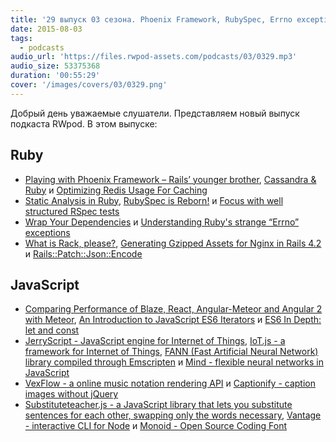 ```yaml
---
title: '29 выпуск 03 сезона. Phoenix Framework, RubySpec, Errno exceptions, JerryScript, FANN, Mind, VexFlow, Monoid и прочее'
date: 2015-08-03
tags:
  - podcasts
audio_url: 'https://files.rwpod-assets.com/podcasts/03/0329.mp3'
audio_size: 53375368
duration: '00:55:29'
cover: '/images/covers/03/0329.png'
---
```


Добрый день уважаемые слушатели. Представляем новый выпуск подкаста RWpod. В этом выпуске:

## Ruby

- [Playing with Phoenix Framework – Rails’ younger brother](http://blog.elpassion.com/playing-with-phoenix-framework-rails-younger-brother/), [Cassandra & Ruby](http://lucasnogueira.me/en/Cassandra-&-Ruby/) и [Optimizing Redis Usage For Caching](http://sorentwo.com/2015/07/27/optimizing-redis-usage-for-caching.html)
- [Static Analysis in Ruby](http://www.blackbytes.info/2015/08/static-analysis-in-ruby/), [RubySpec is Reborn!](http://eregon.github.io/rubyspec/2015/07/29/rubyspec-is-reborn.html) и [Focus with well structured RSpec tests](https://www.madetech.com/news/focus-with-well-structured-rspec-tests)
- [Wrap Your Dependencies](http://www.markphelps.me/2015/07/30/wrap-your-dependencies.html) и [Understanding Ruby's strange “Errno” exceptions](http://blog.honeybadger.io/understanding-rubys-strange-errno-exceptions/)
- [What is Rack, please?](http://southdesign.de/blog/rack.html), [Generating Gzipped Assets for Nginx in Rails 4.2](https://mattbrictson.com/gzipped-assets-nginx-rails-42) и [Rails::Patch::Json::Encode](https://github.com/GoodLife/rails-patch-json-encode)

## JavaScript

- [Comparing Performance of Blaze, React, Angular-Meteor and Angular 2 with Meteor](http://info.meteor.com/blog/comparing-performance-of-blaze-react-angular-meteor-and-angular-2-with-meteor), [An Introduction to JavaScript ES6 Iterators](https://strongloop.com/strongblog/introduction-to-es6-iterators/) и [ES6 In Depth: let and const](https://hacks.mozilla.org/2015/07/es6-in-depth-let-and-const/)
- [JerryScript - JavaScript engine for Internet of Things](http://samsung.github.io/jerryscript/), [IoT.js - a framework for Internet of Things](https://samsung.github.io/iotjs/), [FANN (Fast Artificial Neural Network) library compiled through Emscripten](https://github.com/louisstow/fann.js/) и [Mind - flexible neural networks in JavaScript](http://www.mindjs.net/)
- [VexFlow - a online music notation rendering API](http://www.vexflow.com/) и [Captionify - caption images without jQuery](http://bolatovumar.github.io/captionify/)
- [Substituteteacher.js - a JavaScript library that lets you substitute sentences for each other, swapping only the words necessary](http://danrschlosser.github.io/substituteteacher.js/), [Vantage - interactive CLI for Node](https://github.com/dthree/vantage/) и [Monoid - Open Source Coding Font](http://larsenwork.com/monoid/)
